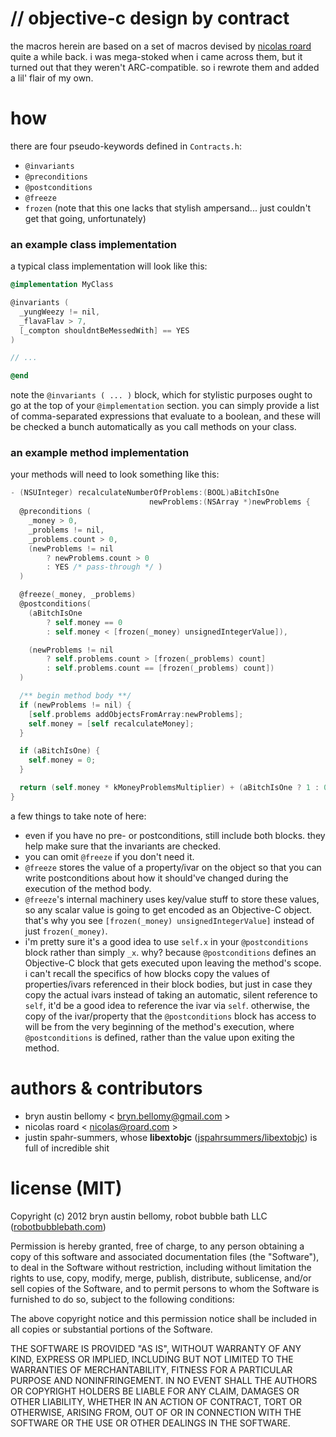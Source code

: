 # // objective-c design by contract

the macros herein are based on a set of macros devised by [nicolas roard](http://roard.com) quite a while back.  i was mega-stoked when i came across them, but it turned out that they weren't ARC-compatible.  so i rewrote them and added a lil' flair of my own.

# how

there are four pseudo-keywords defined in `Contracts.h`:

- `@invariants`
- `@preconditions`
- `@postconditions`
- `@freeze`
- `frozen` (note that this one lacks that stylish ampersand... just couldn't get that going, unfortunately)

### an example class implementation

a typical class implementation will look like this:

```objective-c
@implementation MyClass

@invariants (
  _yungWeezy != nil,
  _flavaFlav > 7,
  [_compton shouldntBeMessedWith] == YES
)

// ...

@end
```

note the `@invariants ( ... )` block, which for stylistic purposes ought to go at the top of your `@implementation` section.  you can simply provide a list of comma-separated expressions that evaluate to a boolean, and these will be checked a bunch automatically as you call methods on your class.


### an example method implementation

your methods will need to look something like this:

```objective-c
- (NSUInteger) recalculateNumberOfProblems:(BOOL)aBitchIsOne
                               newProblems:(NSArray *)newProblems {
  @preconditions (
    _money > 0,
    _problems != nil,
    _problems.count > 0,
    (newProblems != nil
        ? newProblems.count > 0
        : YES /* pass-through */ )
  )

  @freeze(_money, _problems)
  @postconditions(
    (aBitchIsOne
        ? self.money == 0
        : self.money < [frozen(_money) unsignedIntegerValue]),

    (newProblems != nil
        ? self.problems.count > [frozen(_problems) count]
        : self.problems.count == [frozen(_problems) count])
  )

  /** begin method body **/
  if (newProblems != nil) {
    [self.problems addObjectsFromArray:newProblems];
    self.money = [self recalculateMoney];
  }

  if (aBitchIsOne) {
    self.money = 0;
  }

  return (self.money * kMoneyProblemsMultiplier) + (aBitchIsOne ? 1 : 0);
}
```

a few things to take note of here:

- even if you have no pre- or postconditions, still include both blocks.  they help make sure that the invariants are checked.
- you can omit `@freeze` if you don't need it.
- `@freeze` stores the value of a property/ivar on the object so that you can write postconditions about how it should've changed during the execution of the method body.
- `@freeze`'s internal machinery uses key/value stuff to store these values, so any scalar value is going to get encoded as an Objective-C object.  that's why you see `[frozen(_money) unsignedIntegerValue]` instead of just `frozen(_money)`.
- i'm pretty sure it's a good idea to use `self.x` in your `@postconditions` block rather than simply `_x`.  why?  because `@postconditions` defines an Objective-C block that gets executed upon leaving the method's scope.  i can't recall the specifics of how blocks copy the values of properties/ivars referenced in their block bodies, but just in case they copy the actual ivars instead of taking an automatic, silent reference to `self`, it'd be a good idea to reference the ivar via `self`.  otherwise, the copy of the ivar/property that the `@postconditions` block has access to will be from the very beginning of the method's execution, where `@postconditions` is defined, rather than the value upon exiting the method.


# authors & contributors

- bryn austin bellomy < <bryn.bellomy@gmail.com> >
- nicolas roard < <nicolas@roard.com> >
- justin spahr-summers, whose **libextobjc** ([jspahrsummers/libextobjc](http://github.com/jspahrsummers/libextobjc)) is full of incredible shit

# license (MIT)

Copyright (c) 2012 bryn austin bellomy, robot bubble bath LLC ([robotbubblebath.com](http://robotbubblebath.com))

Permission is hereby granted, free of charge, to any person obtaining
a copy of this software and associated documentation files (the
"Software"), to deal in the Software without restriction, including
without limitation the rights to use, copy, modify, merge, publish,
distribute, sublicense, and/or sell copies of the Software, and to
permit persons to whom the Software is furnished to do so, subject to
the following conditions:

The above copyright notice and this permission notice shall be
included in all copies or substantial portions of the Software.

THE SOFTWARE IS PROVIDED "AS IS", WITHOUT WARRANTY OF ANY KIND,
EXPRESS OR IMPLIED, INCLUDING BUT NOT LIMITED TO THE WARRANTIES OF
MERCHANTABILITY, FITNESS FOR A PARTICULAR PURPOSE AND
NONINFRINGEMENT. IN NO EVENT SHALL THE AUTHORS OR COPYRIGHT HOLDERS BE
LIABLE FOR ANY CLAIM, DAMAGES OR OTHER LIABILITY, WHETHER IN AN ACTION
OF CONTRACT, TORT OR OTHERWISE, ARISING FROM, OUT OF OR IN CONNECTION
WITH THE SOFTWARE OR THE USE OR OTHER DEALINGS IN THE SOFTWARE.
